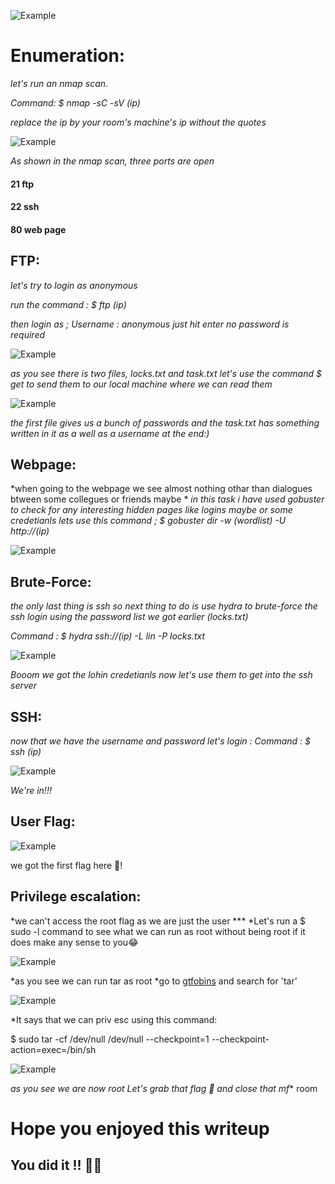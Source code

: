 ![Example](https://github.com/y4ssr/Bounty-Hacker/blob/main/images/Bounty.jpeg?raw=true )

# Enumeration:
*let's run an nmap scan*.

*Command: $ nmap -sC -sV (ip)*

*replace the ip by your room's machine's ip without the quotes*

![Example](https://github.com/y4ssr/Bounty-Hacker/blob/main/images/nmap.png?raw=true )

*As shown in the nmap scan, three ports are open*
#### 21 ftp
#### 22 ssh
#### 80 web page

## FTP: 
*let's try to login as anonymous*

*run the command : $ ftp (ip)*

*then login as ;
Username : anonymous
just hit enter no password is required*

![Example](https://github.com/y4ssr/Bounty-Hacker/blob/main/images/ftp%20files.png?raw=true )

*as you see there is two files, locks.txt and task.txt
let's use the command $ get to send them to our local machine where we can read them*

![Example](https://github.com/y4ssr/Bounty-Hacker/blob/main/images/files.png?raw=true )

*the first file gives us a bunch of passwords and the task.txt has something written in it as a well as a username at the end:)*
 
## Webpage:

*when going to the webpage we see almost nothing othar than dialogues btween some collegues or friends maybe *
*in this task i have used gobuster to check for any interesting hidden pages like logins maybe or some credetianls*
*lets use this command ; 
$ gobuster dir -w (wordlist) -U http://(ip)*


![Example](https://github.com/y4ssr/Bounty-Hacker/blob/main/images/gobuster.png?raw=true )

## Brute-Force:
*the only last thing is ssh so next thing to do is use hydra to brute-force the ssh login using the password list we got earlier (locks.txt)*

*Command : $ hydra ssh://(ip) -L lin -P locks.txt*

![Example](https://github.com/y4ssr/Bounty-Hacker/blob/main/images/hydra.png?raw=true )

*Booom we got the lohin credetianls now let's use them to get into the ssh server*

## SSH:
*now that we have the username and password let's login :*
*Command : $ ssh (ip)*


![Example](https://github.com/y4ssr/Bounty-Hacker/blob/main/images/ssh.png?raw=true )

*We're in!!!*

## User Flag:

![Example](https://github.com/y4ssr/Bounty-Hacker/blob/main/images/user.png?raw=true )

we got the first flag here 🚩!

## Privilege escalation:
*we can't access the root flag as we are just the user ***
*Let's run a $ sudo -l command to see what we can run as root without being root if it does make any sense to you😂


![Example](https://github.com/y4ssr/Bounty-Hacker/blob/main/images/sudo-l.png?raw=true )

*as you see we can run tar as root
*go to [gtfobins](https://gtfobins.github.io/) and search for 'tar'

![Example](https://github.com/y4ssr/Bounty-Hacker/blob/main/images/gtfobins.png?raw=true )

*It says that we can priv esc using this command:

$ sudo tar -cf /dev/null /dev/null --checkpoint=1 --checkpoint-action=exec=/bin/sh

![Example](https://github.com/y4ssr/Bounty-Hacker/blob/main/images/final.png?raw=true )

*as you see we are now root
*Let's grab that flag 🚩 and close that mf*** room 

# Hope you enjoyed this writeup 
## You did it !! 👏🏻


